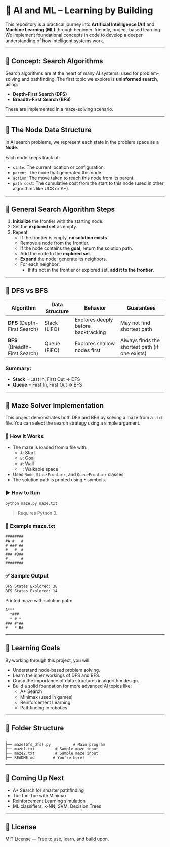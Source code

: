 # 🤖 AI and ML – Learning by Building

This repository is a practical journey into **Artificial Intelligence (AI)** and **Machine Learning (ML)** through beginner-friendly, project-based learning. We implement foundational concepts in code to develop a deeper understanding of how intelligent systems work.

---

## 📘 Concept: Search Algorithms

Search algorithms are at the heart of many AI systems, used for problem-solving and pathfinding. The first topic we explore is **uninformed search**, using:

- **Depth-First Search (DFS)**
- **Breadth-First Search (BFS)**

These are implemented in a maze-solving scenario.

---

## 🌱 The Node Data Structure

In AI search problems, we represent each state in the problem space as a **Node**.

Each node keeps track of:
- `state`: The current location or configuration.
- `parent`: The node that generated this node.
- `action`: The move taken to reach this node from its parent.
- `path cost`: The cumulative cost from the start to this node (used in other algorithms like UCS or A*).

---

## 🔁 General Search Algorithm Steps

1. **Initialize** the frontier with the starting node.
2. Set the **explored set** as empty.
3. Repeat:
   - If the frontier is empty, **no solution exists**.
   - Remove a node from the frontier.
   - If the node contains the **goal**, return the solution path.
   - Add the node to the **explored set**.
   - **Expand** the node: generate its neighbors.
   - For each neighbor:
     - If it’s not in the frontier or explored set, **add it to the frontier**.

---

## 🧠 DFS vs BFS

| Algorithm | Data Structure | Behavior | Guarantees |
|----------|----------------|----------|------------|
| **DFS** (Depth-First Search) | Stack (LIFO) | Explores deeply before backtracking | May not find shortest path |
| **BFS** (Breadth-First Search) | Queue (FIFO) | Explores shallow nodes first | Always finds the shortest path (if one exists) |

### Summary:
- **Stack** = Last In, First Out → DFS
- **Queue** = First In, First Out → BFS

---

## 🧪 Maze Solver Implementation

This project demonstrates both DFS and BFS by solving a maze from a `.txt` file. You can select the search strategy using a simple argument.

### 🔧 How It Works

- The maze is loaded from a file with:
  - `A`: Start
  - `B`: Goal
  - `#`: Wall
  - ` `: Walkable space
- Uses `Node`, `StackFrontier`, and `QueueFrontier` classes.
- The solution path is printed using `*` symbols.

### ▶️ How to Run

```bash
python maze.py maze.txt
```

> Requires Python 3.

### 📁 Example maze.txt

```
########
#A #   #
# ### ##
#   #  #
### #B##
#      #
########
```

### ✅ Sample Output

```bash
DFS States Explored: 38
BFS States Explored: 14
```

Printed maze with solution path:

```
A***    
  *###  
  * # * 
### #*##
#   * B#
```

---

## 🎯 Learning Goals

By working through this project, you will:
- Understand node-based problem solving.
- Learn the inner workings of DFS and BFS.
- Grasp the importance of data structures in algorithm design.
- Build a solid foundation for more advanced AI topics like:
  - A* Search
  - Minimax (used in games)
  - Reinforcement Learning
  - Pathfinding in robotics

---

## 🧱 Folder Structure

```
.
├── maze(bfs_dfs).py          # Main program
├── maze1.txt         # Sample maze input
├── maze2.txt         # Sample maze input
├── README.md        # You're here!
```

---

## 🚀 Coming Up Next

- A* Search for smarter pathfinding
- Tic-Tac-Toe with Minimax
- Reinforcement Learning simulation
- ML classifiers: k-NN, SVM, Decision Trees

---

## 📜 License

MIT License — Free to use, learn, and build upon.
